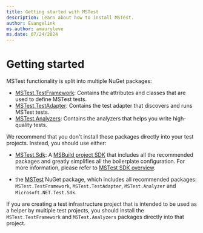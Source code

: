```yaml
---
title: Getting started with MSTest
description: Learn about how to install MSTest.
author: Evangelink
ms.author: amauryleve
ms.date: 07/24/2024
---
```


# Getting started

MSTest functionality is split into multiple NuGet packages:

- [MSTest.TestFramework](https://www.nuget.org/packages/MSTest.TestFramework): Contains the attributes and classes that are used to define MSTest tests.
- [MSTest.TestAdapter](https://www.nuget.org/packages/MSTest.TestAdapter): Contains the test adapter that discovers and runs MSTest tests.
- [MSTest.Analyzers](https://www.nuget.org/packages/MSTest.Analyzers): Contains the analyzers that helps you write high-quality tests.

We recommend that you don't install these packages directly into your test projects. Instead, you should use either:

- [MSTest.Sdk](https://www.nuget.org/packages/MSTest.Sdk): A [MSBuild project SDK](/visualstudio/msbuild/how-to-use-project-sdk) that includes all the recommended packages and greatly simplifies all the boilerplate configuration. For more information, please refer to [MSTest SDK overview](./unit-testing-mstest-sdk.md).

- the [MSTest](https://www.nuget.org/packages/MSTest) NuGet package, which includes all recommended packages: `MSTest.TestFramework`, `MSTest.TestAdapter`, `MSTest.Analyzer` and `Microsoft.NET.Test.Sdk`.

If you are creating a test infrastructure project that is intended to be used as a helper by multiple test projects, you should install the `MSTest.TestFramework` and `MSTest.Analyzers` packages directly into that project.
